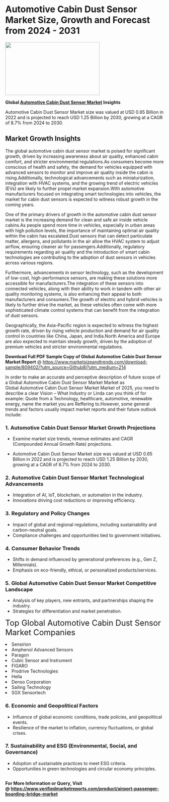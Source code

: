 <H1>Automotive Cabin Dust Sensor Market Size, Growth and Forecast from 2024 - 2031</H1><img class="aligncenter size-medium wp-image-584254" src="https://thirdeyenews.in/wp-content/uploads/2024/09/Global-Market-Research-300x168.jpeg" alt="" width="300" height="168" /><p><strong>Global&nbsp;<a href="https://www.marketsizeandtrends.com/download-sample/809402/?utm_source=Github8j?utm_medium=214">Automotive Cabin Dust Sensor Market</a> Insights</strong></p><p>Automotive Cabin Dust Sensor Market size was valued at USD 0.65 Billion in 2022 and is projected to reach USD 1.25 Billion by 2030, growing at a CAGR of 8.7% from 2024 to 2030.</p><p><h2>Market Growth Insights</h2> <p>The global automotive cabin dust sensor market is poised for significant growth, driven by increasing awareness about air quality, enhanced cabin comfort, and stricter environmental regulations.As consumers become more conscious of health and safety, the demand for vehicles equipped with advanced sensors to monitor and improve air quality inside the cabin is rising.Additionally, technological advancements such as miniaturization, integration with HVAC systems, and the growing trend of electric vehicles (EVs) are likely to further propel market expansion.With automotive manufacturers focused on integrating smart technologies into vehicles, the market for cabin dust sensors is expected to witness robust growth in the coming years.</p> <p>One of the primary drivers of growth in the automotive cabin dust sensor market is the increasing demand for clean and safe air inside vehicle cabins.As people spend more time in vehicles, especially in urban areas with high pollution levels, the importance of maintaining optimal air quality within the cabin has escalated.Dust sensors that can detect particulate matter, allergens, and pollutants in the air allow the HVAC system to adjust airflow, ensuring cleaner air for passengers.Additionally, regulatory requirements regarding air quality and the introduction of smart cabin technologies are contributing to the adoption of dust sensors in vehicles across various regions.</p> <p>Furthermore, advancements in sensor technology, such as the development of low-cost, high-performance sensors, are making these solutions more accessible for manufacturers.The integration of these sensors into connected vehicles, along with their ability to work in tandem with other air quality monitoring systems, is also enhancing their appeal to both manufacturers and consumers.The growth of electric and hybrid vehicles is likely to further drive the market, as these vehicles often come with more sophisticated climate control systems that can benefit from the integration of dust sensors.</p> <p>Geographically, the Asia-Pacific region is expected to witness the highest growth rate, driven by rising vehicle production and demand for air quality control in countries like China, Japan, and India.North America and Europe are also expected to maintain steady growth, driven by the adoption of premium vehicles and stricter environmental regulations.</p> <p><span class=""><strong>Download Full PDF Sample Copy of Global Automotive Cabin Dust Sensor Market Report</strong> @ <a href="https://www.marketsizeandtrends.com/download-sample/809402/?utm_source=Github8j?utm_medium=214" target="_blank">https://www.marketsizeandtrends.com/download-sample/809402/?utm_source=Github8j?utm_medium=214</a></span></p><p>In order to make an accurate and perceptive description of future scope of a Global&nbsp;Automotive Cabin Dust Sensor Market Market as Global&nbsp;Automotive Cabin Dust Sensor Market Market of 2025, you need to describe a clear Vision &ndash; What Industry or Linda can you think of for example: Quote from a Technology, healthcare, automotive, renewable energy, name the market you are Reffering to.However, some general trends and factors usually impact market reports and their future outlook include:</p><h3>1.&nbsp;<strong>Automotive Cabin Dust Sensor Market Growth Projections</strong></h3><ul><li>Examine market size trends, revenue estimates and CAGR (Compounded Annual Growth Rate) projections.</li><li><p>Automotive Cabin Dust Sensor Market size was valued at USD 0.65 Billion in 2022 and is projected to reach USD 1.25 Billion by 2030, growing at a CAGR of 8.7% from 2024 to 2030.</p></li></ul><h3>2.&nbsp;<strong>Automotive Cabin Dust Sensor Market Technological Advancements</strong></h3><ul><li>Integration of AI, IoT, blockchain, or automation in the industry.</li><li>Innovations driving cost reductions or improving efficiency.</li></ul><h3>3.&nbsp;<strong>Regulatory and Policy Changes</strong></h3><ul><li>Impact of global and regional regulations, including sustainability and carbon-neutral goals.</li><li>Compliance challenges and opportunities tied to government initiatives.</li></ul><h3>4.&nbsp;<strong>Consumer Behavior Trends</strong></h3><ul><li>Shifts in demand influenced by generational preferences (e.g., Gen Z, Millennials).</li><li>Emphasis on eco-friendly, ethical, or personalized products/services.</li></ul><h3>5.&nbsp;<strong>Global Automotive Cabin Dust Sensor Market Competitive Landscape</strong></h3><ul><li>Analysis of key players, new entrants, and partnerships shaping the industry.</li><li>Strategies for differentiation and market penetration.</li></ul><p data-pm-slice="1 1 []"><span style="color: inherit; font-family: inherit; font-size: 25px;">Top Global Automotive Cabin Dust Sensor Market Companies</span></p><div class="" data-test-id=""><p><li>Sensirion</li><li> Amphenol Advanced Sensors</li><li> Paragon</li><li> Cubic Sensor and Instrument</li><li> FIGARO</li><li> Prodrive Technologies</li><li> Hella</li><li> Denso Corporation</li><li> Sailing Technology</li><li> SGX Sensortech</li></p></div><h3>6.&nbsp;<strong>Economic and Geopolitical Factors</strong></h3><ul><li>Influence of global economic conditions, trade policies, and geopolitical events.</li><li>Resilience of the market to inflation, currency fluctuations, or global crises.</li></ul><h3>7.&nbsp;<strong>Sustainability and ESG (Environmental, Social, and Governance)</strong></h3><ul><li>Adoption of sustainable practices to meet ESG criteria.</li><li>Opportunities in green technologies and circular economy principles.</li></ul><h2><strong style="font-size: 14px;">For More Information or Query, Visit @&nbsp;</strong><a style="background-color: #ffffff; font-size: 14px;" href="https://www.marketsizeandtrends.com/report/automotive-cabin-dust-sensor-market/" target="_blank">https://www.verifiedmarketreports.com/product/airport-passenger-boarding-bridge-market</a></h2>